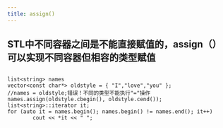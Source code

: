 ```yaml
---
title: assign()
---
```


## STL中不同容器之间是不能直接赋值的，assign（）可以实现不同容器但相容的类型赋值
## 
```
list<string> names
vector<const char*> oldstyle = { "I","love","you" };
//names = oldstyle;错误！不同的类型不能执行"="操作
names.assign(oldstyle.cbegin(), oldstyle.cend());
list<string>::iterator it;
for (auto it = names.begin(); names.begin() != names.end(); it++)
        cout << *it << " ";

```
